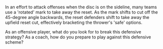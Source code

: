 In an effort to attack offenses when the disc is on the sideline, many
teams use a \'rotated\' mark to take away the reset. As the mark shifts
to cut off the 45-degree angle backwards, the reset defenders shift to
take away the upfield reset cut, effectively bracketing the thrower\'s
\'safe\' options.

As an offensive player, what do you look for to break this defensive
strategy? As a coach, how do you prepare to play against this defensive
scheme?
